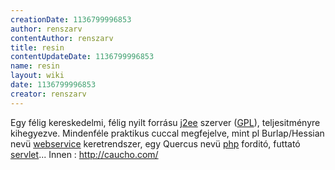 ```yaml
---
creationDate: 1136799996853 
author: renszarv 
contentAuthor: renszarv 
title: resin 
contentUpdateDate: 1136799996853 
name: resin 
layout: wiki 
date: 1136799996853 
creator: renszarv 
---
```

Egy félig kereskedelmi, félig nyilt forrásu [j2ee](j2ee.html) szerver ([GPL](GPL.html)), teljesitményre kihegyezve. Mindenféle praktikus cuccal megfejelve, mint pl Burlap/Hessian nevü [webservice](Missing.html) keretrendszer, egy Quercus nevü [php](PHP.html) forditó, futtató [servlet](servlet.html)...
 Innen : http://caucho.com/
